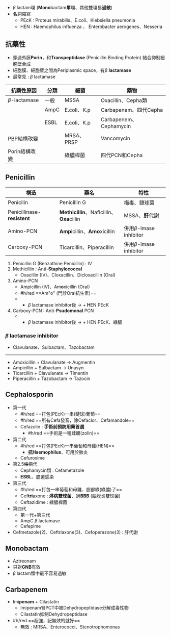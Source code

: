 - $\beta$ lactam環 (**Mono**bactam**單**環、其他雙環易**過敏**)
- 名詞縮寫
	- PEcK : Proteus mirabilis、E.coli、Klebsiella pneumonia
	- HEN : Haemophilus influenza 、 Enterobacter aerogenes、Nesseria
## 抗藥性
- 穿過外膜**Porin**，和**Transpeptidase** (Penicillin Binding Protein) 結合抑制細胞壁合成
- 細胞膜、細胞壁之間為Periplasmic space，有$\beta$ **lactamase**
- 最常見 : $\beta$ lactamase

| 抗藥性原因     | 分類 | 細菌        | 藥物                   |
|----------------|--------|-------------|------------------------|
| $\beta$-lactamase | 一般   | MSSA        | Oxacillin、Cepha類       |
|                | AmpC   | E.coli、K.p | Carbapenem、四代Cepha  |
|                | ESBL   | E.coli、K.p | Carbapenem、Cephamycin |
| PBP結構改變    |        | MRSA、PRSP  | Vancomycin             |
| Porin結構改變  |        | 綠膿桿菌    | 四代PCN和Cepha         |
## Penicillin
| 構造                    | 藥名                               | 特性                     |
|-------------------------|------------------------------------|--------------------------|
| Penicilin               | Penicillin G                       | 梅毒、鏈球菌             |
| Penicillinase-**resistent** | **Methicillin**、Naficillin、**Oxa**cillin | MSSA、**肝**代謝             |
| Amino-PCN               | **Amp**icillin、**Amo**xicillin            | 併用$\beta$-lmase inhibitor |
| Carboxy-PCN             | Ticarcillin、Piperacillin          | 併用$\beta$-lmase inhibitor |
1. Penicillin G (Benzathine Penicillin) : IV
2. Methicillin : Anti-**Staphylococcal**
	- Oxacillin (IV)、Cloxacillin、Dicloxacillin (Oral)
3. Amino-PCN
	- Ampicillin (IV)、Am**o**xicillin (Oral)
	- #h/red ==Am"o" (門診Oral抗生素)==
	- + $\beta$ lactamase inhibitor後 -> + **H**EN PEcK
4. Carboxy-PCN : Anti-**Psudomonal** PCN
	- + $\beta$ lactamase inhibitor後 -> + HEN PEcK、綠膿
### $\beta$ lactamase inhibitor
- Clavulanate、Sulbactam、Tazobactam
***
- Amoxicillin + Clavulanate -> Augmentin
- Ampicillin + Sulbactam -> Unasyn
- Ticarcillin + Clavulanate -> Timentin
- Piperacillin + Tazobactam -> Tazocin
## Cephalosporin
- 第一代
	- #h/red ==打包(PEcK)一串(鏈球)葡萄==
	- #h/red ==所有Cefa發音，除Cefaclor、Cefamandole==
	- Cefazolin : **手術前預防用藥首選**
		- #h/red ==手術是一種蹂躪(zolin)==
- 第二代
	- #h/red ==打包(PEcK)一串葡萄和母雞(HEN)==
		- **抗Haemophilus**、可用於肺炎
	- Cefuroxime
- 第2.5~~條悟~~代
	- Cephamycin類 : Cefametazole
	- **ESBL**、膽道感染
- 第三代
	- #h/red ==打包一串葡萄和母雞、臉都綠(綠膿)了==
	- Cef**tri**axone : **淋病雙球菌**、過**BBB** (腦膜炎雙球菌)
	- Ceftazidime : 綠膿桿菌
- 第四代
	- 第一代+第三代
	- AmpC $\beta$ lactamase
	- Cefepime
- Cefmetazole(2)、Ceftriaxone(3)、Cefoperazone(3) : 肝代謝
## Monobactam
- Aztreonam
- 只對**GNB**有效
- $\beta$ lactam類中最不容易過敏
## Carbapenem
- Imi**penam** + Cilastatin
	- Imipenam腎PCT中被Dehydropeptidase分解成毒性物
	- Cilastatin抑制Dehydropeptidase
- #h/red ==超強，記無效的就好==
	- 無效 : MRSA、Enterococci、Stenotrophomonas